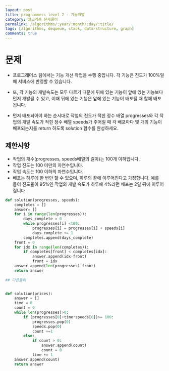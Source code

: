 ```yaml
---
layout: post
title: programmers level 2 - 기능개발
category: 알고리즘 문제풀이
permalink: /algorithms/:year/:month/:day/:title/
tags: [algorithms, dequeue, stack, data-structure, graph]
comments: true
---
```


# 문제
- 프로그래머스 팀에서는 기능 개선 작업을 수행 중입니다. 각 기능은 진도가 100%일 때 서비스에 반영할 수 있습니다.

- 또, 각 기능의 개발속도는 모두 다르기 때문에 뒤에 있는 기능이 앞에 있는 기능보다 먼저 개발될 수 있고, 이때 뒤에 있는 기능은 앞에 있는 기능이 배포될 때 함께 배포됩니다.

- 먼저 배포되어야 하는 순서대로 작업의 진도가 적힌 정수 배열 progresses와 각 작업의 개발 속도가 적힌 정수 배열 speeds가 주어질 때 각 배포마다 몇 개의 기능이 배포되는지를 return 하도록 solution 함수를 완성하세요.

## 제한사항
- 작업의 개수(progresses, speeds배열의 길이)는 100개 이하입니다.
- 작업 진도는 100 미만의 자연수입니다.
- 작업 속도는 100 이하의 자연수입니다.
- 배포는 하루에 한 번만 할 수 있으며, 하루의 끝에 이루어진다고 가정합니다. 예를 들어 진도율이 95%인 작업의 개발 속도가 하루에 4%라면 배포는 2일 뒤에 이루어집니다

```python
def solution(progresses, speeds):
    completes = []
    answer= []
    for i in range(len(progresses)):
        days_complete = 0    
        while progresses[i] <100:
            progresses[i] = progresses[i] + speeds[i]
            days_complete += 1
        completes.append(days_complete)
    front = 0
    for idx in range(len(completes)):
        if completes[front] < completes[idx]:
            answer.append(idx-front)
            front = idx
    answer.append(len(progresses)-front)
    return answer
        
## 다른풀이


def solution(prices):
    answer = []
    time = 0
    count = 0
    while len(progresses)>0:
        if (progresses[0]+time*speeds[0])>= 100:
            progresses.pop(0)
            speeds.pop(0)
            count +=1
        else:
            if count > 0:
                answer.append(count)
                count = 0
            time += 1
    answer.append(count)
    return answer

```